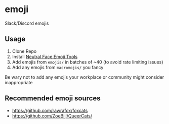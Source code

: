 # emoji
Slack/Discord emojis

## Usage

1. Clone Repo
2. Install [Neutral Face Emoji Tools](https://chrome.google.com/webstore/detail/neutral-face-emoji-tools/anchoacphlfbdomdlomnbbfhcmcdmjej)
3. Add emojis from `emojis/` in batches of ~40 (to avoid rate limiting issues)
4. Add any emojis from `macromojis/` you fancy

Be wary not to add any emojis your workplace or community might consider inappropriate

## Recommended emoji sources

- https://github.com/rawrafox/foxcats
- https://github.com/ZoeBijl/QueerCats/
